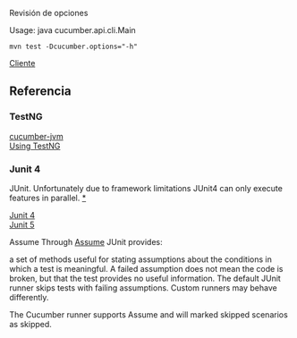 

Revisión de opciones 

Usage: java cucumber.api.cli.Main

```
mvn test -Dcucumber.options="-h"
```

[Cliente](https://github.com/cucumber/cucumber-jvm/blob/v4.2.6/core/src/main/resources/cucumber/api/cli/USAGE.txt)

## Referencia

### TestNG 

[cucumber-jvm](https://github.com/cucumber/cucumber-jvm/blob/580090bc2f7cdcc29830c2118f2ab2525663f81e/testng/README.md)  
[Using TestNG](https://maven.apache.org/surefire/maven-surefire-plugin/examples/testng.html)

### Junit 4

JUnit. Unfortunately due to framework limitations
JUnit4 can only execute features in parallel. [*](https://cucumber.ghost.io/blog/announcing-cucumber-jvm-4-0-0/)

[Junit 4](https://docs.cucumber.io/guides/10-minute-tutorial/)  
[Junit 5](https://dzone.com/articles/embrace-junit5)

Assume
Through [Assume](https://junit.org/junit4/javadoc/4.12/org/junit/Assume.html#Assume()) JUnit provides:

a set of methods useful for stating assumptions about the conditions in which a test is meaningful. A failed assumption does not mean the code is broken, but that the test provides no useful information. The default JUnit runner skips tests with failing assumptions. Custom runners may behave differently.

The Cucumber runner supports Assume and will marked skipped scenarios as skipped.

